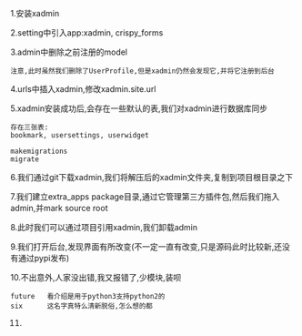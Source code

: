 1.安装xadmin

2.setting中引入app:xadmin, crispy_forms

3.admin中删除之前注册的model

```
注意,此时虽然我们删除了UserProfile,但是xadmin仍然会发现它,并将它注册到后台
```

4.urls中插入xadmin,修改xadmin.site.url

5.xadmin安装成功后,会存在一些默认的表,我们对xadmin进行数据库同步

```
存在三张表:
bookmark, usersettings, userwidget

makemigrations
migrate
```

6.我们通过git下载xadmin,我们将解压后的xadmin文件夹,复制到项目根目录之下

7.我们建立extra_apps package目录,通过它管理第三方插件包,然后我们拖入admin,并mark source root

8.此时我们可以通过项目引用xadmin,我们卸载admin

9.我们打开后台,发现界面有所改变(不一定一直有改变,只是源码此时比较新,还没有通过pypi发布)

10.不出意外,人家没出错,我又报错了,少模块,装呗

```
future   看介绍是用于python3支持python2的
six      这名字真特么清新脱俗,怎么想的都
```

11.